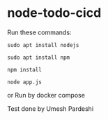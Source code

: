 # node-todo-cicd

Run these commands:


`sudo apt install nodejs`


`sudo apt install npm`


`npm install`

`node app.js`

or Run by docker compose

Test done by Umesh Pardeshi

